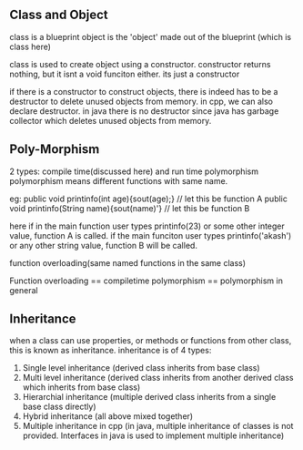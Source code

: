 ## Class and Object
class is a blueprint
object is the 'object' made out of the blueprint (which is class here)

class is used to create object using a constructor. 
constructor returns nothing, but it isnt a void funciton either. its just a constructor

if there is a constructor to construct objects, there is indeed has to be a destructor to delete unused objects from memory. in cpp, we can also declare destructor.
in java there is no destructor since java has garbage collector which deletes unused objects from memory. 


## Poly-Morphism
2 types: compile time(discussed here) and run time polymorphism
polymorphism means different functions with same name. 

eg: 
public void printinfo(int age){sout(age);}   // let this be function A
public void printinfo(String name){sout(name)'}   // let this be function B

here if in the main function user types printinfo(23) or some other integer value, function A is called. 
if the main funciton user types printinfo('akash') or any other string value, function B will be called. 

function overloading(same named functions in the same class)

Function overloading == compiletime polymorphism == polymorphism in general


## Inheritance

when a class can use properties, or methods or functions from other class, this is known as inheritance. 
inheritance is of 4 types: 
1. Single level inheritance (derived class inherits from base class) 
2. Multi level inheritance (derived class inherits from another derived class which inherits from base class)
3. Hierarchial inheritance (multiple derived class inherits from a single base class directly)
4. Hybrid inheritance (all above mixed together)
5. Multiple inheritance in cpp (in java, multiple inheritance of classes is not provided. Interfaces in java is used to implement multiple inheritance)



